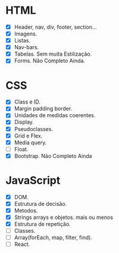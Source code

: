 # HTML
- [X] Header, nav, div, footer, section…
- [X] Imagens.
- [X] Listas.
- [X] Nav-bars.
- [X] Tabelas. Sem muita Estilização.
- [X] Forms. Não Completo Ainda.

# CSS
- [X] Class e ID.
- [X] Margin padding border.
- [X] Unidades de medidas coerentes.
- [X] Display.
- [X] Pseudoclasses.
- [X] Grid e Flex.
- [X] Media query.
- [ ] Float.
- [X] Bootstrap. Não Completo Ainda

# JavaScript
- [X] DOM.
- [X] Estrutura de decisão.
- [X] Metodos.
- [X] Strings arrays e objetos. mais ou menos
- [X] Estrutura de repetição.
- [ ] Classes.
- [ ] Array(forEach, map, filter, find).
- [ ] React.